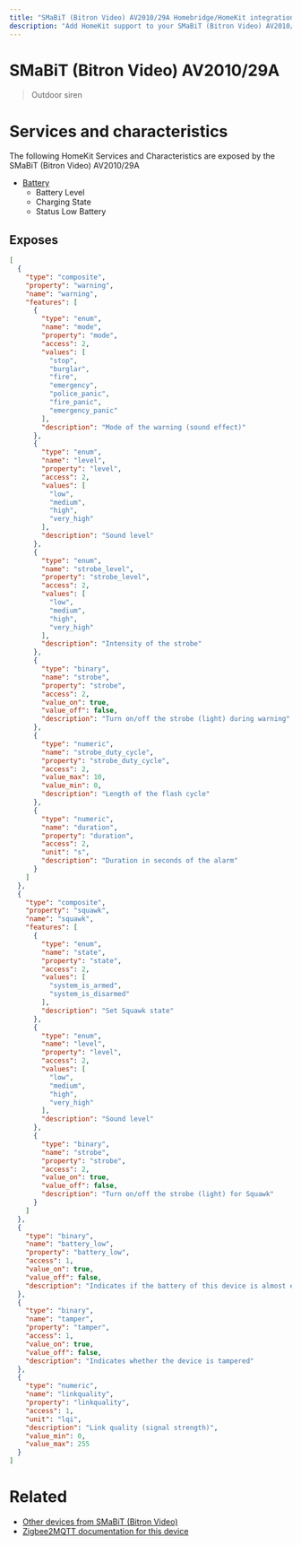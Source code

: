 ```yaml
---
title: "SMaBiT (Bitron Video) AV2010/29A Homebridge/HomeKit integration"
description: "Add HomeKit support to your SMaBiT (Bitron Video) AV2010/29A, using Homebridge, Zigbee2MQTT and homebridge-z2m."
---
```

<!---
This file has been GENERATED using src/docgen/docgen.ts
DO NOT EDIT THIS FILE MANUALLY!
-->
# SMaBiT (Bitron Video) AV2010/29A
> Outdoor siren


# Services and characteristics
The following HomeKit Services and Characteristics are exposed by
the SMaBiT (Bitron Video) AV2010/29A

* [Battery](../../battery.md)
  * Battery Level
  * Charging State
  * Status Low Battery



## Exposes

```json
[
  {
    "type": "composite",
    "property": "warning",
    "name": "warning",
    "features": [
      {
        "type": "enum",
        "name": "mode",
        "property": "mode",
        "access": 2,
        "values": [
          "stop",
          "burglar",
          "fire",
          "emergency",
          "police_panic",
          "fire_panic",
          "emergency_panic"
        ],
        "description": "Mode of the warning (sound effect)"
      },
      {
        "type": "enum",
        "name": "level",
        "property": "level",
        "access": 2,
        "values": [
          "low",
          "medium",
          "high",
          "very_high"
        ],
        "description": "Sound level"
      },
      {
        "type": "enum",
        "name": "strobe_level",
        "property": "strobe_level",
        "access": 2,
        "values": [
          "low",
          "medium",
          "high",
          "very_high"
        ],
        "description": "Intensity of the strobe"
      },
      {
        "type": "binary",
        "name": "strobe",
        "property": "strobe",
        "access": 2,
        "value_on": true,
        "value_off": false,
        "description": "Turn on/off the strobe (light) during warning"
      },
      {
        "type": "numeric",
        "name": "strobe_duty_cycle",
        "property": "strobe_duty_cycle",
        "access": 2,
        "value_max": 10,
        "value_min": 0,
        "description": "Length of the flash cycle"
      },
      {
        "type": "numeric",
        "name": "duration",
        "property": "duration",
        "access": 2,
        "unit": "s",
        "description": "Duration in seconds of the alarm"
      }
    ]
  },
  {
    "type": "composite",
    "property": "squawk",
    "name": "squawk",
    "features": [
      {
        "type": "enum",
        "name": "state",
        "property": "state",
        "access": 2,
        "values": [
          "system_is_armed",
          "system_is_disarmed"
        ],
        "description": "Set Squawk state"
      },
      {
        "type": "enum",
        "name": "level",
        "property": "level",
        "access": 2,
        "values": [
          "low",
          "medium",
          "high",
          "very_high"
        ],
        "description": "Sound level"
      },
      {
        "type": "binary",
        "name": "strobe",
        "property": "strobe",
        "access": 2,
        "value_on": true,
        "value_off": false,
        "description": "Turn on/off the strobe (light) for Squawk"
      }
    ]
  },
  {
    "type": "binary",
    "name": "battery_low",
    "property": "battery_low",
    "access": 1,
    "value_on": true,
    "value_off": false,
    "description": "Indicates if the battery of this device is almost empty"
  },
  {
    "type": "binary",
    "name": "tamper",
    "property": "tamper",
    "access": 1,
    "value_on": true,
    "value_off": false,
    "description": "Indicates whether the device is tampered"
  },
  {
    "type": "numeric",
    "name": "linkquality",
    "property": "linkquality",
    "access": 1,
    "unit": "lqi",
    "description": "Link quality (signal strength)",
    "value_min": 0,
    "value_max": 255
  }
]
```

# Related
* [Other devices from SMaBiT (Bitron Video)](../index.md#smabit_bitron_video)
* [Zigbee2MQTT documentation for this device](https://www.zigbee2mqtt.io/devices/AV2010_29A.html)
